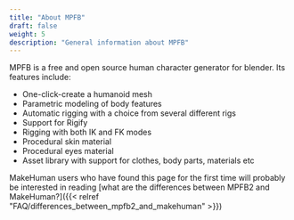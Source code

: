 ```yaml
---
title: "About MPFB"
draft: false
weight: 5
description: "General information about MPFB"
---
```


MPFB is a free and open source human character generator for blender. Its features include:

* One-click-create a humanoid mesh
* Parametric modeling of body features
* Automatic rigging with a choice from several different rigs
* Support for Rigify
* Rigging with both IK and FK modes
* Procedural skin material
* Procedural eyes material
* Asset library with support for clothes, body parts, materials etc

MakeHuman users who have found this page for the first time will probably be interested in reading 
[what are the differences between MPFB2 and MakeHuman?]({{< relref "FAQ/differences_between_mpfb2_and_makehuman" >}})
